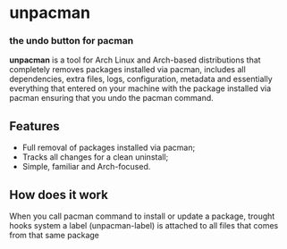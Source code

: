 # unpacman
### the undo button for pacman

**unpacman** is a tool for Arch Linux and Arch-based distributions that completely removes packages installed via pacman, includes all dependencies, extra files, logs, configuration, metadata and essentially everything that entered on your machine with the package installed via pacman ensuring that you undo the pacman command.

## Features
- Full removal of packages installed via pacman;
- Tracks all changes for a clean uninstall;
- Simple, familiar and Arch-focused.

## How does it work
When you call pacman command to install or update a package, trought hooks system a label (unpacman-label) is attached to all files that comes from that same package